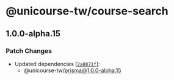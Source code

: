 # @unicourse-tw/course-search

## 1.0.0-alpha.15

### Patch Changes

-   Updated dependencies [[`2a8871f`](https://github.com/UniCourse-TW/Backend/commit/2a8871f9c7c3a3c247d08196130f73506ed6bdc3)]:
    -   @unicourse-tw/prisma@1.0.0-alpha.15

